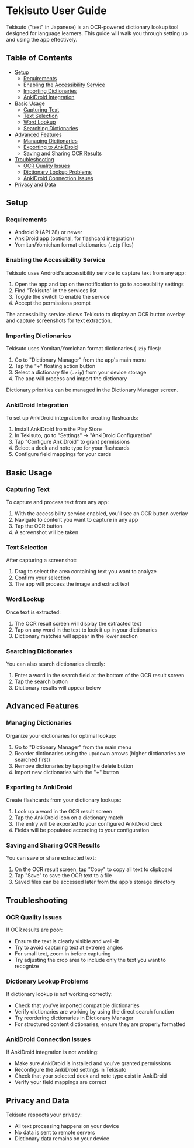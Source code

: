 # Tekisuto User Guide

Tekisuto ("text" in Japanese) is an OCR-powered dictionary lookup tool designed for language learners. This guide will walk you through setting up and using the app effectively.

## Table of Contents

- [Setup](#setup)
  - [Requirements](#requirements)
  - [Enabling the Accessibility Service](#enabling-the-accessibility-service)
  - [Importing Dictionaries](#importing-dictionaries)
  - [AnkiDroid Integration](#ankidroid-integration)
- [Basic Usage](#basic-usage)
  - [Capturing Text](#capturing-text)
  - [Text Selection](#text-selection)
  - [Word Lookup](#word-lookup)
  - [Searching Dictionaries](#searching-dictionaries)
- [Advanced Features](#advanced-features)
  - [Managing Dictionaries](#managing-dictionaries)
  - [Exporting to AnkiDroid](#exporting-to-ankidroid)
  - [Saving and Sharing OCR Results](#saving-and-sharing-ocr-results)
- [Troubleshooting](#troubleshooting)
  - [OCR Quality Issues](#ocr-quality-issues)
  - [Dictionary Lookup Problems](#dictionary-lookup-problems)
  - [AnkiDroid Connection Issues](#ankidroid-connection-issues)
- [Privacy and Data](#privacy-and-data)

## Setup

### Requirements

- Android 9 (API 28) or newer
- AnkiDroid app (optional, for flashcard integration)
- Yomitan/Yomichan format dictionaries (`.zip` files)

### Enabling the Accessibility Service

Tekisuto uses Android's accessibility service to capture text from any app:

1. Open the app and tap on the notification to go to accessibility settings
2. Find "Tekisuto" in the services list
3. Toggle the switch to enable the service
4. Accept the permissions prompt

The accessibility service allows Tekisuto to display an OCR button overlay and capture screenshots for text extraction.

### Importing Dictionaries

Tekisuto uses Yomitan/Yomichan format dictionaries (`.zip` files):

1. Go to "Dictionary Manager" from the app's main menu
2. Tap the "+" floating action button
3. Select a dictionary file (`.zip`) from your device storage
4. The app will process and import the dictionary

Dictionary priorities can be managed in the Dictionary Manager screen.

### AnkiDroid Integration

To set up AnkiDroid integration for creating flashcards:

1. Install AnkiDroid from the Play Store
2. In Tekisuto, go to "Settings" → "AnkiDroid Configuration"
3. Tap "Configure AnkiDroid" to grant permissions
4. Select a deck and note type for your flashcards
5. Configure field mappings for your cards

## Basic Usage

### Capturing Text

To capture and process text from any app:

1. With the accessibility service enabled, you'll see an OCR button overlay
2. Navigate to content you want to capture in any app
3. Tap the OCR button
4. A screenshot will be taken

### Text Selection

After capturing a screenshot:

1. Drag to select the area containing text you want to analyze
2. Confirm your selection
3. The app will process the image and extract text

### Word Lookup

Once text is extracted:

1. The OCR result screen will display the extracted text
2. Tap on any word in the text to look it up in your dictionaries
3. Dictionary matches will appear in the lower section

### Searching Dictionaries

You can also search dictionaries directly:

1. Enter a word in the search field at the bottom of the OCR result screen
2. Tap the search button
3. Dictionary results will appear below

## Advanced Features

### Managing Dictionaries

Organize your dictionaries for optimal lookup:

1. Go to "Dictionary Manager" from the main menu
2. Reorder dictionaries using the up/down arrows (higher dictionaries are searched first)
3. Remove dictionaries by tapping the delete button
4. Import new dictionaries with the "+" button

### Exporting to AnkiDroid

Create flashcards from your dictionary lookups:

1. Look up a word in the OCR result screen
2. Tap the AnkiDroid icon on a dictionary match
3. The entry will be exported to your configured AnkiDroid deck
4. Fields will be populated according to your configuration

### Saving and Sharing OCR Results

You can save or share extracted text:

1. On the OCR result screen, tap "Copy" to copy all text to clipboard
2. Tap "Save" to save the OCR text to a file
3. Saved files can be accessed later from the app's storage directory

## Troubleshooting

### OCR Quality Issues

If OCR results are poor:

- Ensure the text is clearly visible and well-lit
- Try to avoid capturing text at extreme angles
- For small text, zoom in before capturing
- Try adjusting the crop area to include only the text you want to recognize

### Dictionary Lookup Problems

If dictionary lookup is not working correctly:

- Check that you've imported compatible dictionaries
- Verify dictionaries are working by using the direct search function
- Try reordering dictionaries in Dictionary Manager
- For structured content dictionaries, ensure they are properly formatted

### AnkiDroid Connection Issues

If AnkiDroid integration is not working:

- Make sure AnkiDroid is installed and you've granted permissions
- Reconfigure the AnkiDroid settings in Tekisuto
- Check that your selected deck and note type exist in AnkiDroid
- Verify your field mappings are correct

## Privacy and Data

Tekisuto respects your privacy:

- All text processing happens on your device
- No data is sent to remote servers
- Dictionary data remains on your device

